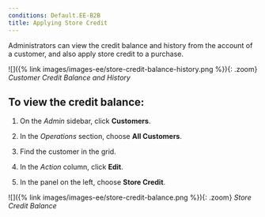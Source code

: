 ```yaml
---
conditions: Default.EE-B2B
title: Applying Store Credit
---
```


Administrators can view the credit balance and history from the account of a customer, and also apply store credit to a purchase.

![]({% link images/images-ee/store-credit-balance-history.png %}){: .zoom}
_Customer Credit Balance and History_

## To view the credit balance:

1. On the _Admin_ sidebar, click **Customers**.

1. In the _Operations_ section, choose **All Customers**.

1. Find the customer in the grid.

1. In the _Action_ column, click **Edit**.

1. In the panel on the left, choose **Store Credit**.

![]({% link images/images-ee/store-credit-balance.png %}){: .zoom}
_Store Credit Balance_
